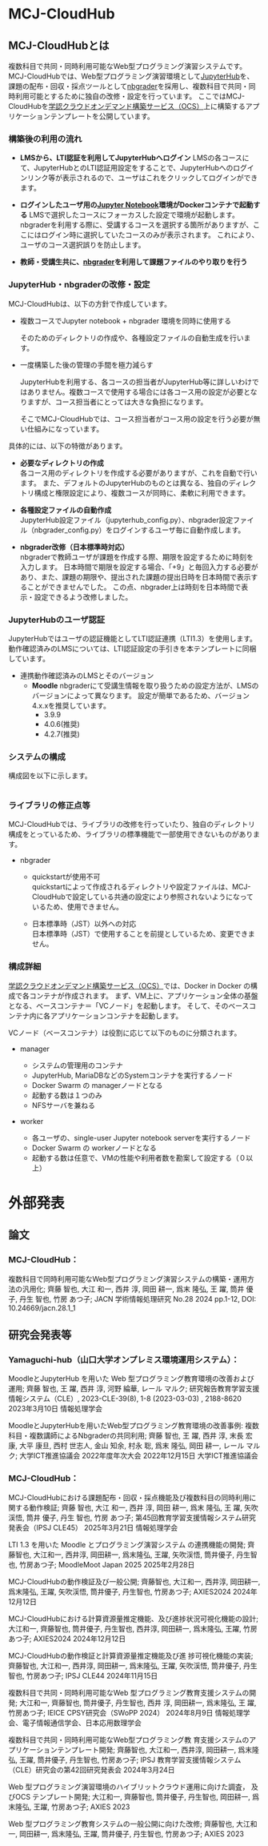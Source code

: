 # MCJ-CloudHub

## MCJ-CloudHubとは

複数科目で共同・同時利用可能なWeb型プログラミング演習システムです。
MCJ-CloudHubでは、Web型プログラミング演習環境として[JupyterHub](https://github.com/jupyterhub/jupyterhub)を、課題の配布・回収・採点ツールとして[nbgrader](https://github.com/jupyter/nbgrader)を採用し、複数科目で共同・同時利用可能とするために独自の改修・設定を行っています。
ここではMCJ-CloudHubを[学認クラウドオンデマンド構築サービス（OCS）](https://cloud.gakunin.jp/ocs/)上に構築するアプリケーションテンプレートを公開しています。

### 構築後の利用の流れ

- **LMSから、LTI認証を利用してJupyterHubへログイン**
  LMSの各コースにて、JupyterHubとのLTI認証用設定をすることで、JupyterHubへのログインリンク等が表示されるので、ユーザはこれをクリックしてログインができます。

- **ログインしたユーザ用の[Jupyter Notebook](https://github.com/jupyter/notebook)環境がDockerコンテナで起動する**
  LMSで選択したコースにフォーカスした設定で環境が起動します。
  nbgraderを利用する際に、受講するコースを選択する箇所がありますが、ここにはログイン時に選択していたコースのみが表示されます。
  これにより、ユーザのコース選択誤りを防止します。

- **教師・受講生共に、[nbgrader](https://github.com/jupyter/nbgrader)を利用して課題ファイルのやり取りを行う**

### JupyterHub・nbgraderの改修・設定

MCJ-CloudHubは、以下の方針で作成しています。

- 複数コースでJupyter notebook + nbgrader 環境を同時に使用する
  
  そのためのディレクトリの作成や、各種設定ファイルの自動生成を行います。

- 一度構築した後の管理の手間を極力減らす
  
  JupyterHubを利用する、各コースの担当者がJupyterHub等に詳しいわけではありません。複数コースで使用する場合には各コース用の設定が必要となりますが、コース担当者にとっては大きな負担になります。
  
  そこでMCJ-CloudHubでは、コース担当者がコース用の設定を行う必要が無い仕組みになっています。  

具体的には、以下の特徴があります。  

- **必要なディレクトリの作成**  
  各コース用のディレクトリを作成する必要がありますが、これを自動で行います。
  また、デフォルトのJupyterHubのものとは異なる、独自のディレクトリ構成と権限設定により、複数コースが同時に、柔軟に利用できます。

- **各種設定ファイルの自動作成**  
  JupyterHub設定ファイル（jupyterhub_config.py）、nbgrader設定ファイル（nbgrader_config.py）をログインするユーザ毎に自動作成します。  

- **nbgrader改修（日本標準時対応）**  
  nbgraderで教師ユーザが課題を作成する際、期限を設定するために時刻を入力します。
  日本時間で期限を設定する場合、「+9」と毎回入力する必要があり、また、課題の期限や、提出された課題の提出日時を日本時間で表示することができませんでした。
  この点、nbgrader上は時刻を日本時間で表示・設定できるよう改修しました。

### JupyterHubのユーザ認証

JupyterHubではユーザの認証機能としてLTI認証連携（LTI1.3）を使用します。
動作確認済みのLMSについては、LTI認証設定の手引きを本テンプレートに同梱しています。

- 連携動作確認済みのLMSとそのバージョン
  - **Moodle**
    nbgraderにて受講生情報を取り扱うための設定方法が、LMSのバージョンによって異なります。
    設定が簡単であるため、バージョン4.x.xを推奨しています。
    - 3.9.9
    - 4.0.6(推奨)
    - 4.2.7(推奨)

### システムの構成

構成図を以下に示します。

<img title="" src="images/arch-readme.png" alt="" width="" height="">

### ライブラリの修正点等

MCJ-CloudHubでは、ライブラリの改修を行っていたり、独自のディレクトリ構成をとっているため、ライブラリの標準機能で一部使用できないものがあります。

- nbgrader
  
  - quickstartが使用不可  
    quickstartによって作成されるディレクトリや設定ファイルは、MCJ-CloudHubで設定している共通の設定により参照されないようになっているため、使用できません。
  
  - 日本標準時（JST）以外への対応  
    日本標準時（JST）で使用することを前提としているため、変更できません。

### 構成詳細

[学認クラウドオンデマンド構築サービス（OCS）](https://cloud.gakunin.jp/ocs/)では、Docker in Docker の構成で各コンテナが作成されます。
まず、VM上に、アプリケーション全体の基盤となる、ベースコンテナ＝「VCノード」を起動します。
そして、そのベースコンテナ内に各アプリケーションコンテナを起動します。

VCノード（ベースコンテナ）は役割に応じて以下のものに分類されます。

* manager
  
  * システムの管理用のコンテナ
  * JupyterHub, MariaDBなどのSystemコンテナを実行するノード
  * Docker Swarm の managerノードとなる
  * 起動する数は１つのみ
  * NFSサーバを兼ねる

* worker
  
  * 各ユーザの、single-user Jupyter notebook serverを実行するノード
  * Docker Swarm の workerノードとなる
  * 起動する数は任意で、VMの性能や利用者数を勘案して設定する（０以上）


# 外部発表
## 論文
### MCJ-CloudHub：

複数科目で同時利用可能なWeb型プログラミング演習システムの構築・運用方法の汎用化; 齊藤 智也, 大江 和一, 西井 淳, 岡田 耕一, 爲末 隆弘, 王 躍, 筒井 優子, 丹生 智也, 竹房 あつ子; JACN 学術情報処理研究 No.28 2024 pp.1-12, DOI: 10.24669/jacn.28.1_1

## 研究会発表等
### Yamaguchi-hub（山口大学オンプレミス環境運用システム）：

MoodleとJupyterHub を用いた Web 型プログラミング教育環境の改善および運用; 齊藤 智也, 王 躍, 西井 淳, 河野 綸華, レール マルク; 研究報告教育学習支援情報システム（CLE）, 2023-CLE-39(8), 1-8 (2023-03-03) , 2188-8620 2023年3月10日 情報処理学会

MoodleとJupyterHubを用いたWeb型プログラミング教育環境の改善事例: 複数科目・複数講師によるNbgraderの共同利用; 齊藤 智也, 王 躍, 西井 淳, 末長 宏康, 大平 康旦, 西村 世志人, 金山 知余, 村永 聡, 爲末 隆弘, 岡田 耕一, レール マルク; 大学ICT推進協議会 2022年度年次大会 2022年12月15日 大学ICT推進協議会

### MCJ-CloudHub：

MCJ-CloudHubにおける課題配布・回収・採点機能及び複数科目の同時利用に関する動作検証; 齊藤 智也, 大江 和一, 西井 淳, 岡田 耕一, 爲末 隆弘, 王 躍, 矢吹 渓悟, 筒井 優子, 丹生 智也, 竹房 あつ子; 第45回教育学習支援情報システム研究発表会（IPSJ CLE45）  2025年3月21日  情報処理学会

LTI 1.3 を用いた Moodle とプログラミング演習システム の連携機能の開発; 齊藤智也, 大江和一, 西井淳, 岡田耕一, 爲末隆弘, 王躍, 矢吹渓悟, 筒井優子, 丹生智也, 竹房あつ子; MoodleMoot Japan 2025  2025年2月28日  

MCJ-CloudHubの動作検証及び一般公開; 齊藤智也, 大江和一, 西井淳, 岡田耕一, 爲末隆弘, 王躍, 矢吹渓悟, 筒井優子, 丹生智也, 竹房あつ子; AXIES2024  2024年12月12日  

MCJ-CloudHubにおける計算資源量推定機能、及び進捗状況可視化機能の設計; 大江和一, 齊藤智也, 筒井優子, 丹生智也, 西井淳, 岡田耕一, 爲末隆弘, 王躍, 竹房あつ子; AXIES2024  2024年12月12日  

MCJ-CloudHubの動作検証と計算資源量推定機能及び進 捗可視化機能の実装; 齊藤智也, 大江和一, 西井淳, 岡田耕一, 爲末隆弘, 王躍, 矢吹渓悟, 筒井優子, 丹生智也, 竹房あつ子; IPSJ CLE44  2024年11月15日  

複数科目で共同・同時利用可能なWeb 型プログラミング教育支援システムの開発; 大江和一, 齊藤智也, 筒井優子, 丹生智也, 西井 淳, 岡田耕一, 爲末隆弘, 王 躍, 竹房あつ子; IEICE CPSY研究会（SWoPP 2024）  2024年8月9日  情報処理学会、電子情報通信学会、日本応用数理学会

複数科目で共同・同時利用可能なWeb型プログラミング教 育支援システムのアプリケーションテンプレート開発; 齊藤智也, 大江和一, 西井淳, 岡田耕一, 爲末隆弘, 王躍, 筒井優子, 丹生智也, 竹房あつ子; IPSJ 教育学習支援情報システム（CLE）研究会の第42回研究発表会  2024年3月24日  

Web 型プログラミング演習環境のハイブリットクラウド運用に向けた調査， 及びOCS テンプレート開発; 大江和一, 齊藤智也, 筒井優子, 丹生智也, 岡田耕一, 爲末隆弘, 王躍, 竹房あつ子; AXIES 2023  

Web 型プログラミング教育システムの一般公開に向けた改修; 齊藤智也, 大江和一, 岡田耕一, 爲末隆弘, 王躍, 筒井優子, 丹生智也, 竹房あつ子; AXIES 2023  



